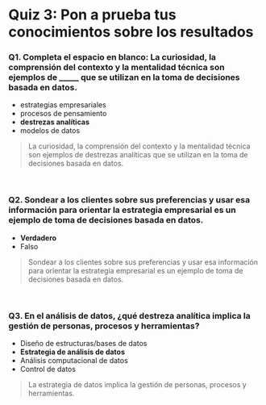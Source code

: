 # Quiz 3: Pon a prueba tus conocimientos sobre los resultados

### Q1. Completa el espacio en blanco: La curiosidad, la comprensión del contexto y la mentalidad técnica son ejemplos de _____ que se utilizan en la toma de decisiones basada en datos.

- estrategias empresariales
- procesos de pensamiento
- **destrezas analíticas**
- modelos de datos

> La curiosidad, la comprensión del contexto y la mentalidad técnica son ejemplos de destrezas analíticas que se utilizan en la toma de decisiones basada en datos.

&nbsp;

### Q2. Sondear a los clientes sobre sus preferencias y usar esa información para orientar la estrategia empresarial es un ejemplo de toma de decisiones basada en datos.

- **Verdadero**
- Falso

> Sondear a los clientes sobre sus preferencias y usar esa información para orientar la estrategia empresarial es un ejemplo de toma de decisiones basada en datos.

&nbsp;

### Q3. En el análisis de datos, ¿qué destreza analítica implica la gestión de personas, procesos y herramientas?

- Diseño de estructuras/bases de datos
- **Estrategia de análisis de datos**
- Análisis computacional de datos
- Control de datos

> La estrategia de datos implica la gestión de personas, procesos y herramientas.
